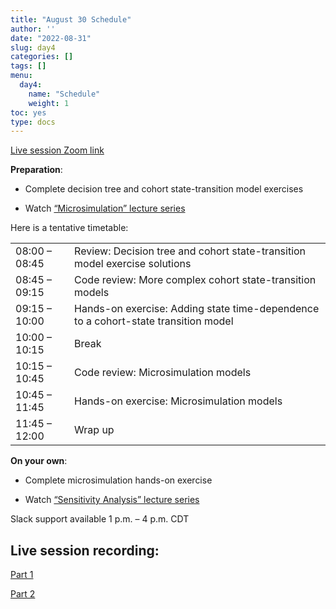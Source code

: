 ```yaml
---
title: "August 30 Schedule"
author: ''
date: "2022-08-31"
slug: day4
categories: []
tags: []
menu:
  day4:
    name: "Schedule"
    weight: 1
toc: yes
type: docs
---
```


[Live session Zoom link](https://umn.zoom.us/j/95168741121?pwd=NmlRcjZnUXR3N2xVd3B4ZnJjQkFuUT09)

**Preparation**:

- Complete decision tree and cohort state-transition model exercises

- Watch [“Microsimulation” lecture series](https://umn-cea-decision-modeling-workshop-2022.netlify.app/days/day4/microsim_videos/)

Here is a tentative timetable:

|                            |            |
|--------------------------------------------|:------------------|
| 08:00 – 08:45 | Review: Decision tree and cohort state-transition model exercise solutions |
| 08:45 – 09:15 | Code review: More complex cohort state-transition models |
| 09:15 – 10:00 | Hands-on exercise: Adding state time-dependence to a cohort-state transition model  |
| 10:00 – 10:15 | Break |
| 10:15 – 10:45 | Code review: Microsimulation models |
| 10:45 – 11:45 | Hands-on exercise: Microsimulation models |
| 11:45 – 12:00 | Wrap up |


**On your own**:

- Complete microsimulation hands-on exercise

- Watch [“Sensitivity Analysis” lecture series](https://umn-cea-decision-modeling-workshop-2022.netlify.app/days/day5/sa_videos/)

Slack support available 1 p.m. – 4 p.m. CDT

## Live session recording:

[Part 1](https://umn.zoom.us/rec/share/4jBzT9UezfMTk1AU2czpyQIsaOE9AxeX7rSguMMpBIG8eH6_kTjOH9JwJ68jOHgX.IhhXpDuMb7UfqAvU?startTime=1661864999000)

[Part 2](https://umn.zoom.us/rec/share/4jBzT9UezfMTk1AU2czpyQIsaOE9AxeX7rSguMMpBIG8eH6_kTjOH9JwJ68jOHgX.IhhXpDuMb7UfqAvU?startTime=1661871963000)

<!-- Passcode: +8AsHLg# -->

<!-- ```{r, echo=F} -->
<!-- blogdown::shortcode("vimeo", "593027038") -->
<!-- ``` -->


 
